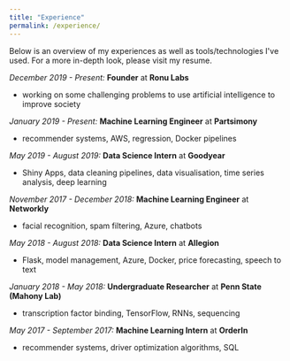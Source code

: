 ```yaml
---
title: "Experience"
permalink: /experience/
---
```


Below is an overview of my experiences as well as tools/technologies I've used. For a more in-depth look, please visit my resume.

_December 2019 - Present:_ **Founder** at **Ronu Labs**
- working on some challenging problems to use artificial intelligence to improve society 

_January 2019 - Present:_ **Machine Learning Engineer** at **Partsimony**
- recommender systems, AWS, regression, Docker pipelines

_May 2019 - August 2019:_ **Data Science Intern** at **Goodyear**
- Shiny Apps, data cleaning pipelines, data visualisation, time series analysis, deep learning

_November 2017 - December 2018:_ **Machine Learning Engineer** at **Networkly**
- facial recognition, spam filtering, Azure, chatbots

_May 2018 - August 2018:_ **Data Science Intern** at **Allegion**
- Flask, model management, Azure, Docker, price forecasting, speech to text

_January 2018 - May 2018:_ **Undergraduate Researcher** at **Penn State (Mahony Lab)**
- transcription factor binding, TensorFlow, RNNs, sequencing

_May 2017 - September 2017:_ **Machine Learning Intern** at **OrderIn**
- recommender systems, driver optimization algorithms, SQL



